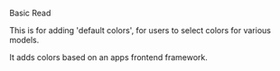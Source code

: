 Basic Read

This is for adding 'default colors', for users to select colors for various models.

It adds colors based on an apps frontend framework.

